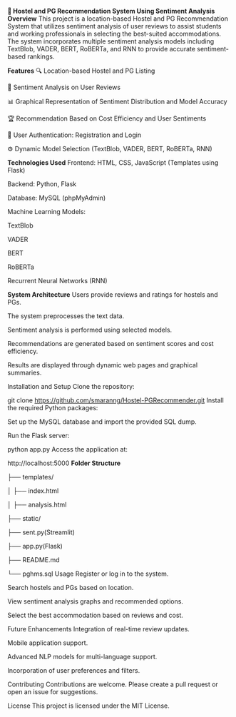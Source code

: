 **📌 Hostel and PG Recommendation System Using Sentiment Analysis**
**Overview**
This project is a location-based Hostel and PG Recommendation System that utilizes sentiment analysis of user reviews to assist students and working professionals in selecting the best-suited accommodations. The system incorporates multiple sentiment analysis models including TextBlob, VADER, BERT, RoBERTa, and RNN to provide accurate sentiment-based rankings.

**Features**
🔍 Location-based Hostel and PG Listing

💬 Sentiment Analysis on User Reviews

📊 Graphical Representation of Sentiment Distribution and Model Accuracy

🏆 Recommendation Based on Cost Efficiency and User Sentiments

🔐 User Authentication: Registration and Login

⚙️ Dynamic Model Selection (TextBlob, VADER, BERT, RoBERTa, RNN)

**Technologies Used**
Frontend: HTML, CSS, JavaScript (Templates using Flask)

Backend: Python, Flask

Database: MySQL (phpMyAdmin)

Machine Learning Models:

TextBlob

VADER

BERT

RoBERTa

Recurrent Neural Networks (RNN)

**System Architecture**
Users provide reviews and ratings for hostels and PGs.

The system preprocesses the text data.

Sentiment analysis is performed using selected models.

Recommendations are generated based on sentiment scores and cost efficiency.

Results are displayed through dynamic web pages and graphical summaries.

Installation and Setup
Clone the repository:


git clone https://github.com/smaranng/Hostel-PGRecommender.git
Install the required Python packages:

Set up the MySQL database and import the provided SQL dump.

Run the Flask server:

python app.py
Access the application at:


http://localhost:5000
**Folder Structure**

├── templates/


│   ├── index.html


│   ├── analysis.html


├── static/


├── sent.py(Streamlit)


├── app.py(Flask)


├── README.md


└── pghms.sql
Usage
Register or log in to the system.

Search hostels and PGs based on location.

View sentiment analysis graphs and recommended options.

Select the best accommodation based on reviews and cost.

Future Enhancements
Integration of real-time review updates.

Mobile application support.

Advanced NLP models for multi-language support.

Incorporation of user preferences and filters.

Contributing
Contributions are welcome. Please create a pull request or open an issue for suggestions.

License
This project is licensed under the MIT License.
